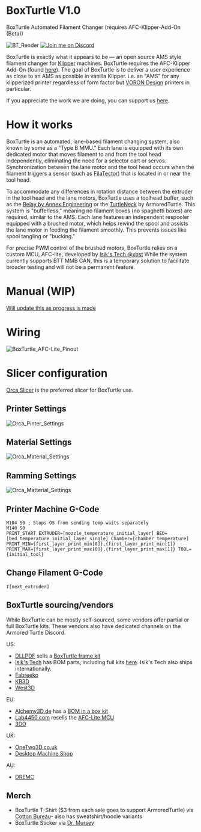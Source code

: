 # BoxTurtle V1.0
BoxTurtle Automated Filament Changer (requires AFC-Klipper-Add-On (Beta))

![BT_Render](https://github.com/user-attachments/assets/c06e961f-8d1d-41ae-9c80-036669ba2657)
[![Join me on Discord](https://discord.com/api/guilds/1229586267671629945/widget.png?style=banner2)](https://discord.gg/eT8zc3bvPR)

BoxTurtle is exactly what it appears to be — an open source AMS style filament changer for [Klipper](https://klipper3d.org) machines. 
BoxTurtle requires the AFC-Klipper Add-On (found [here](https://github.com/ArmoredTurtle/AFC-Klipper-Add-On)).
The goal of BoxTurtle is to deliver a user experience as close to an AMS as possible in vanilla Klipper. i.e. an "AMS" for any klipperized printer regardless of form factor but [VORON Design](https://vorondesign.com) printers in particular.

If you appreciate the work we are doing, you can support us [here](https://www.armoredturtle.com/pages/donate).

# How it works

BoxTurtle is an automated, lane-based filament changing system, also known by some as a "Type B MMU." Each lane is equipped with its own dedicated motor that moves filament to and from the tool head independently, eliminating the need for a selector cart or servos. Synchronization between the lane motor and the tool head occurs when the filament triggers a sensor (such as [FilaTector](https://github.com/ArmoredTurtle/Filatector)) that is located in or near the tool head.

To accommodate any differences in rotation distance between the extruder in the tool head and the lane motors, BoxTurtle uses a toolhead buffer, such as the [Belay by Annex Engineering](https://github.com/Annex-Engineering/Belay) or the [TurtleNeck](https://github.com/ArmoredTurtle/TurtleNeck) by ArmoredTurtle. This system is "bufferless," meaning no filament boxes (no spaghetti boxes) are required, similar to the AMS. Each lane features an independent respooler equipped with a brushed motor, which helps rewind the spool and assists the lane motor in feeding the filament smoothly. This prevents issues like spool tangling or "bucking."

For precise PWM control of the brushed motors, BoxTurtle relies on a custom MCU, AFC-lite, developed by [Isik's Tech @xbst](https://github.com/xbst/AFC-Lite/)  While the system currently supports BTT MMB CAN, this is a temporary solution to facilitate broader testing and will not be a permanent feature.

# Manual (WIP)

[Will update this as progress is made](https://armoredturtle.xyz)

# Wiring

![BoxTurtle_AFC-Lite_Pinout](https://github.com/user-attachments/assets/134796f6-8458-4a61-9967-1292963d7b4b)

# Slicer configuration

[Orca Slicer](https://github.com/SoftFever/OrcaSlicer) is the preferred slicer for BoxTurtle use.
## Printer Settings
![Orca_Pinter_Settings](https://github.com/user-attachments/assets/1aa56051-dbbf-49a4-b818-368e00406b17)
## Material Settings
![Orca_Material_Settings](https://github.com/user-attachments/assets/a1569e5a-24c5-48f9-98fb-26465bf7c75c)
## Ramming Settings
![Orca_Matterial_Settings](https://github.com/user-attachments/assets/2744fb86-afae-4645-9215-3f8507558509)

## Printer Machine G-Code
```
M104 S0 ; Stops OS from sending temp waits separately
M140 S0
PRINT_START EXTRUDER=[nozzle_temperature_initial_layer] BED=[bed_temperature_initial_layer_single] Chamber=[chamber_temperature] PRINT_MIN={first_layer_print_min[0]},{first_layer_print_min[1]} PRINT_MAX={first_layer_print_max[0]},{first_layer_print_max[1]} TOOL={initial_tool}
```
## Change Filament G-Code
```
T[next_extruder]
```

## BoxTurtle sourcing/vendors
While BoxTurtle can be mostly self-sourced, some vendors offer partial or full BoxTurtle kits. These vendors also have dedicated channels on the Armored Turtle Discord.

US:
- [DLLPDF](https://dllpdf.com) sells a [BoxTurtle frame kit](http://dllpdf.com/box-turtle-frame)
- [Isik's Tech](https://store.isiks.tech/) has BOM parts, including full kits [here](https://store.isiks.tech/collections/box-turtle-parts). Isik's Tech also ships internationally.
- [Fabreeko](https://www.fabreeko.com/products/box-turtle?_pos=4&_psq=box&_ss=e&_v=1.0)
- [KB3D](https://kb-3d.com/store/boxturtle/2132-pre-order-ldo-box-turtle-automated-filament-changer-kit-v10.html)
- [West3D](https://west3d.com/products/box-turtle-automated-filament-changer-multi-material-unit-by-armored-turtle)
  
EU:
- [Alchemy3D.de](https://alchemy3d.de) has a [BOM in a box kit](https://alchemy3d.de/products/boxturtle)
- [Lab4450.com](https://lab4450.com) resells the [AFC-Lite MCU](https://lab4450.com/product/afc-lite-board/)
- [3DO](https://3do.dk/3d-printer/2942-ldo-boxturtle-afc-kit-til-klipper-printere-forudbestilling.html)

UK:
- [OneTwo3D.co.uk](https://www.onetwo3d.co.uk)
- [Desktop Machine Shop](https://www.desktopmachineshop.com/shop/ldo-boxturtle-afc-kit-v1-0-163?category=4#attribute_values=)
  
AU:
- [DREMC](https://store.dremc.com.au/products/ldo-box-turtle-hardware-kit)
  
## Merch
- BoxTurtle T-Shirt ($3 from each sale goes to support ArmoredTurtle) via [Cotton Bureau](https://cottonbureau.com/p/QKF5XC/shirt/colored-box-turtle#/26921844/tee-men-premium-lightweight-vintage-black-tri-blend-s)- also has sweatshirt/hoodie variants
- BoxTurtle Sticker via [Dr. Mursey](https://drmursey.myshopify.com/products/box-turtle)
